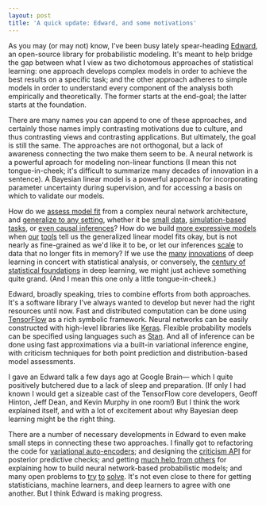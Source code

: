 ```yaml
---
layout: post
title: 'A quick update: Edward, and some motivations'
---
```


<!--
This blog has been inactive in the past few months; so to give a quick update—and also to build my own momentum for continuing to write—I'll add some short thoughts.
-->

As you may (or may not) know, I've been busy lately spear-heading [Edward](https://github.com/blei-lab/edward), an open-source library for probabilistic modeling. It's meant to help bridge the gap between what I view as two dichotomous approaches of statistical learning: one approach develops complex models in order to achieve the best results on a specific task; and the other approach adheres to simple models in order to understand every component of the analysis both empirically and theoretically. The former starts at the end-goal; the latter starts at the foundation.

There are many names you can append to one of these approaches, and certainly those names imply contrasting motivations due to culture, and thus contrasting views and contrasting applications. But ultimately, the goal is still the same. The approaches are not orthogonal, but a lack of awareness connecting the two make them seem to be. A neural network is a powerful aproach for modeling non-linear functions (I mean this not tongue-in-cheek; it's difficult to summarize many decades of innovation in a sentence). A Bayesian linear model is a powerful approach for incorporating parameter uncertainty during supervision, and for accessing a basis on which to validate our models.

How do we [assess model fit](https://www.stat.washington.edu/raftery/Research/PDF/Gneiting2007jasa.pdf) from a complex neural network architecture, and [generalize to any setting](http://arxiv.org/abs/1206.6471), whether it be [small data](https://sites.google.com/site/dataefficientml/), [simulation-based tasks](https://sites.google.com/site/dlworkshop16/), or [even causal inferences](http://steinhardt.nyu.edu/priism/newsandevents/conferences)? How do we build [more expressive models](http://link.springer.com/book/10.1007/978-1-4612-0745-0) when [our](http://authors.library.caltech.edu/13796/1/MACnc92d.pdf) [tools](http://www.stat.columbia.edu/~gelman/research/published/A6n41.pdf) tell us the generalized linear model fits okay, but is not nearly as fine-grained as we'd like it to be, or let our inferences [scale](http://leon.bottou.org/publications/pdf/compstat-2010.pdf) to data that no longer fits in memory? If we use the [many](https://en.wikipedia.org/wiki/Long_short-term_memory) [innovations](http://www.gatsby.ucl.ac.uk/~dayan/papers/hm95.pdf) of deep learning in concert with statistical analysis, or conversely, the [century of statistical foundations](https://en.wikipedia.org/wiki/Statistical_Methods_for_Research_Workers) in deep learning, we might just achieve something quite grand. (And I mean this one only a little tongue-in-cheek.)

Edward, broadly speaking, tries to combine efforts from both approaches. It's a software library I've always wanted to develop but never had the right resources until now. Fast and distributed computation can be done using [TensorFlow](https://www.tensorflow.org) as a rich symbolic framework. Neural networks can be easily constructed with high-level libraries like [Keras](http://keras.io).  Flexible probability models can be specified using languages such as [Stan](http://mc-stan.org). And all of inference can be done using fast approximations via a built-in variational inference engine, with criticism techniques for both point prediction and distribution-based model assessments.

I gave an Edward talk a few days ago at Google Brain— which I quite positively butchered due to a lack of sleep and preparation. (If only I had known I would get a sizeable cast of the TensorFlow core developers, Geoff Hinton, Jeff Dean, and Kevin Murphy in one room!) But I think the work explained itself, and with a lot of excitement about why Bayesian deep learning might be the right thing.

There are a number of necessary developments in Edward to even make small steps in connecting these two approaches. I finally got to refactoring the code for [variational auto-encoders](https://github.com/blei-lab/edward/blob/master/examples/convolutional_vae.py); and designing the [criticism API](https://github.com/blei-lab/edward/pull/107) for posterior predictive checks; and getting [much help from others](http://cbonnett.github.io/MDN_EDWARD_KERAS_TF.html) for explaining how to build neural network-based probabilistic models; and many open problems to [try](http://dustintran.com/papers/TranRanganathBlei2016.pdf) [to](http://arxiv.org/abs/1603.00788) [solve](http://arxiv.org/abs/1511.02386). It's not even close to there for getting statisticians, machine learners, and deep learners to agree with one another. But I think Edward is making progress.
